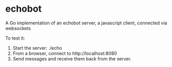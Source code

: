 # echobot
A Go implementation of an echobot server, a javascript client, connected via websockets

To test it:
  1. Start the server: ./echo
  2. From a browser, connect to http://localhost:8080
  3. Send messages and receive them back from the server.
